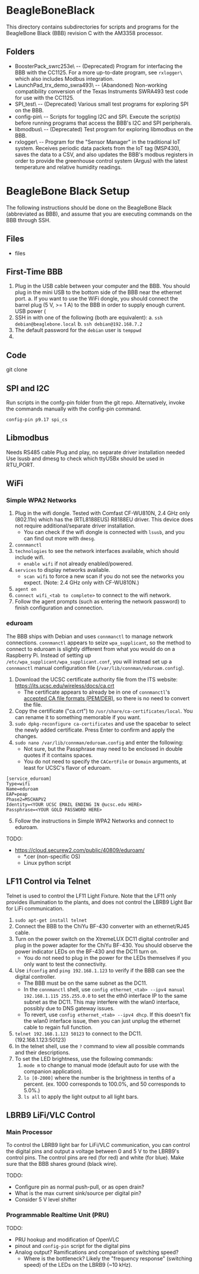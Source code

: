 # BeagleBoneBlack

This directory contains subdirectories for scripts and programs for the BeagleBone Black (BBB) revision C with the AM3358 processor.

## Folders
- BoosterPack_swrc253e\ -- (Deprecated) Program for interfacing the BBB with the CC1125. For a more up-to-date program, see `rxlogger\` which also includes Modbus integration.
- LaunchPad_trx_demo_swra493\ -- (Abandoned) Non-working compatibility conversion of the Texas Instruments SWRA493 test code for use with the CC1125.
- SPI_test\ -- (Deprecated) Various small test programs for exploring SPI on the BBB.
- config-pin\ -- Scripts for toggling I2C and SPI. Execute the script(s) before running programs that access the BBB's I2C and SPI peripherals.
- libmodbus\ -- (Deprecated) Test program for exploring libmodbus on the BBB.
- rxlogger\ -- Program for the "Sensor Manager" in the traditional IoT system. Receives periodic data packets from the IoT tag (MSP430), saves the data to a CSV, and also updates the BBB's modbus registers in order to provide the greenhouse control system (Argus) with the latest temperature and relative humidity readings.

# BeagleBone Black Setup
The following instructions should be done on the BeagleBone Black (abbreviated as BBB), and assume that you are executing commands on the BBB through SSH.

## Files
- files

## First-Time BBB
1. Plug in the USB cable between your computer and the BBB. You should plug in the mini USB to the bottom side of the BBB near the ethernet port.
	a. If you want to use the WiFi dongle, you should connect the barrel plug (5 V, >= 1 A) to the BBB in order to supply enough current. USB power (
2. SSH in with one of the following (both are equivalent):
	a. `ssh debian@beaglebone.local`
	b. `ssh debian@192.168.7.2`
3. The default password for the `debian` user is `temppwd`
4. 


## Code
git clone


## SPI and I2C
Run scripts in the confg-pin folder from the git repo.
Alternatively, invoke the commands manually with the config-pin command.
```
config-pin p9.17 spi_cs
```


## Libmodbus
Needs RS485 cable
Plug and play, no separate driver installation needed
Use lsusb and dmesg to check which ttyUSBx should be used in RTU_PORT.


## WiFi
### Simple WPA2 Networks
1. Plug in the wifi dongle. Tested with Comfast CF-WU810N, 2.4 GHz only (802.11n) which has the (RTL8188EUS) R8188EU driver. This device does not require additional/separate driver installation.
	- You can check if the wifi dongle is connected with `lsusb`, and you can find out more with `dmesg`.
2. `connmanctl`
3. `technologies` to see the network interfaces available, which should include wifi.
	- `enable wifi` if not already enabled/powered.
4. `services` to display networks available.
	- `scan wifi` to force a new scan if you do not see the networks you expect. (Note: 2.4 GHz only with CF-WU810N.)
5. `agent on`
6. `connect wifi_<tab to complete>` to connect to the wifi network.
7. Follow the agent prompts (such as entering the network password) to finish configuration and connection.

### eduroam
The BBB ships with Debian and uses `connmanctl` to manage network connections. `connmanctl` appears to seize `wpa_supplicant`, so the method to connect to eduroam is slightly different from what you would do on a Raspberry Pi. Instead of setting up `/etc/wpa_supplicant/wpa_supplicant.conf`, you will instead set up a `connmanctl` manual configuration file (`/var/lib/connman/eduroam.config`).
1. Download the UCSC certificate authority file from the ITS website: https://its.ucsc.edu/wireless/docs/ca.crt
	- The certificate appears to already be in one of `connmanctl`'s [accepted CA file formats (PEM/DER)](https://manpages.debian.org/buster/connman/connman-service.config.5.en.html), so there is no need to convert the file.
2. Copy the certificate ("ca.crt") to `/usr/share/ca-certificates/local`. You can rename it to something memorable if you want.
3. `sudo dpkg-reconfigure ca-certificates` and use the spacebar to select the newly added certificate. Press Enter to confirm and apply the changes.
4. `sudo nano /var/lib/connman/eduroam.config` and enter the following:
	- Not sure, but the Passphrase may need to be enclosed in double quotes if it contains spaces.
	- You do not need to specify the `CACertFile` or `Domain` arguments, at least for UCSC's flavor of eduroam.
```
[service_eduroam]
Type=wifi
Name=eduroam
EAP=peap
Phase2=MSCHAPV2
Identity=<YOUR UCSC EMAIL ENDING IN @ucsc.edu HERE>
Passphrase=<YOUR GOLD PASSWORD HERE>
```
5. Follow the instructions in Simple WPA2 Networks and connect to eduroam.

TODO:
- https://cloud.securew2.com/public/40809/eduroam/
    - *.cer (non-specific OS)
    - Linux python script

## LF11 Control via Telnet
Telnet is used to control the LF11 Light Fixture. Note that the LF11 only provides illumination to the plants, and does not control the LBRB9 Light Bar for LiFi communication.

1. `sudo apt-get install telnet`
2. Connect the BBB to the ChiYu BF-430 converter with an ethernet/RJ45 cable.
3. Turn on the power switch on the XtremeLUX DC11 digital controller and plug in the power adapter for the ChiYu BF-430. You should observe the power indicator LEDs on the BF-430 and the DC11 turn on.
    - You do not need to plug in the power for the LEDs themselves if you only want to test the connectivity.
4. Use `ifconfig` and `ping 192.168.1.123` to verify if the BBB can see the digital controller.
    - The BBB must be on the same subnet as the DC11.
    - In the `connmanctl` shell, use `config ethernet_<tab> --ipv4 manual 192.168.1.115 255.255.0.0` to set the eth0 interface IP to the same subnet as the DC11. This may interfere with the wlan0 interface, possibly due to DNS gateway issues.
    - To revert, use `config ethernet_<tab> --ipv4 dhcp`. If this doesn't fix the wlan0 interface issue, then you can just unplug the ethernet cable to regain full function.
5. `telnet 192.168.1.123 50123` to connect to the DC11. (192.168.1.123:50123)
6. In the telnet shell, use the `?` command to view all possible commands and their descriptions.
7. To set the LED brightness, use the following commands:
    1. `mode m` to change to manual mode (default auto for use with the companion application).
    2. `lo [0-2000]` where the number is the brightness in tenths of a percent. (ex. 1000 corresponds to 100.0%, and 50 corresponds to 5.0%.)
    3. `ls all` to apply the light output to all light bars.

## LBRB9 LiFi/VLC Control
### Main Processor
To control the LBRB9 light bar for LiFi/VLC communication, you can control the digital pins and output a voltage between 0 and 5 V to the LBRB9's control pins. The control pins are red (for red) and white (for blue). Make sure that the BBB shares ground (black wire).

TODO:
- Configure pin as normal push-pull, or as open drain?
- What is the max current sink/source per digital pin?
- Consider 5 V level shifter

### Programmable Realtime Unit (PRU)

TODO:
- PRU hookup and modification of OpenVLC
- pinout and `config-pin` script for the digital pins
- Analog output? Ramifications and comparison of switching speed?
    - Where is the bottleneck? Likely the "frequency response" (switching speed) of the LEDs on the LBRB9 (~10 kHz).